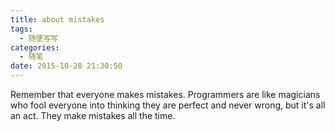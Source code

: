 ```yaml
---
title: about mistakes
tags:
  - 随便写写
categories:
  - 随笔
date: 2015-10-28 21:30:50
---
```


Remember that everyone makes mistakes. Programmers are like magicians who fool everyone into thinking they are perfect and never wrong, but it's all an act. They make mistakes all the time.